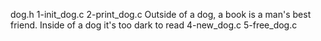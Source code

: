 dog.h
1-init_dog.c
2-print_dog.c
Outside of a dog, a book is a man's best friend. Inside of a dog it's too dark to read
4-new_dog.c
5-free_dog.c
